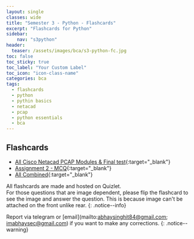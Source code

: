 ```yaml
---
layout: single
classes: wide
title: "Semester 3 - Python - Flashcards"
excerpt: "Flashcards for Python"
sidebar:
    nav: "s3python"
header:
  teaser: /assets/images/bca/s3-python-fc.jpg
toc: false
toc_sticky: true
toc_label: "Your Custom Label"
toc_icon: "icon-class-name"
categories: bca
tags:
  - flashcards
  - python
  - pythin basics
  - netacad
  - pcap
  - python essentials
  - bca
---
```

  
## Flashcards

* [All Cisco Netacad PCAP Modules & Final test](https://quizlet.com/abhaysinghit84/folders/sem3_python?x=1xqt&i=44s59k){:target="_blank"}
* [Assignment 2 - MCQ](https://quizlet.com/_d7zluc?x=1jqt&i=44s59k){:target="_blank"}
* [All Combined](https://quizlet.com/_d8gak9?x=1jqt&i=44s59k){:target="_blank"}

All flashcards are made and hosted on Quizlet.
<br>For those questions that are image dependent, please flip the flashcard to see the image and answer the question. 
This is because image can't be attached on the front unlike rear.
{: .notice--info}

Report via telegram or [email](mailto:abhaysinghit84@gmail.com; imabhaysec@gmail.com) if you want to make any corrections.
{: .notice--warning}